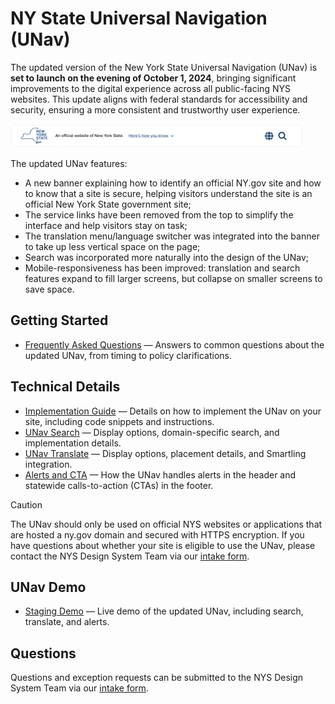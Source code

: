 # NY State Universal Navigation (UNav)

The updated version of the New York State Universal Navigation (UNav) is **set to launch on the evening of October 1, 2024**, bringing significant improvements to the digital experience across all public-facing NYS websites. This update aligns with federal standards for accessibility and security, ensuring a more consistent and trustworthy user experience.

<img width="468" alt="Updated UNav" src="./notes/updated-unav.png"> 

The updated UNav features:

-	A new banner explaining how to identify an official NY.gov site and how to know that a site is secure, helping visitors understand the site is an official New York State government site;
-	The service links have been removed from the top to simplify the interface and help visitors stay on task;
-	The translation menu/language switcher was integrated into the banner to take up less vertical space on the page;
-	Search was incorporated more naturally into the design of the UNav;
-	Mobile-responsiveness has been improved: translation and search features expand to fill larger screens, but collapse on smaller screens to save space.

## Getting Started

- [Frequently Asked Questions](https://bit.ly/unav-intake) — Answers to common questions about the updated UNav, from timing to policy clarifications.

## Technical Details

- [Implementation Guide](/notes/implementation.md) — Details on how to implement the UNav on your site, including code snippets and instructions.
- [UNav Search](/notes/search.md) — Display options, domain-specific search, and implementation details.
- [UNav Translate](/notes/translate.md) — Display options, placement details, and Smartling integration.
- [Alerts and CTA](/notes/alerts.md) — How the UNav handles alerts in the header and statewide calls-to-action (CTAs) in the footer.

> [!CAUTION]  
> The UNav should only be used on official NYS websites or applications that are hosted a ny.gov domain and secured with HTTPS encryption. If you have questions about whether your site is eligible to use the UNav, please contact the NYS Design System Team via our [intake form](https://bit.ly/unav-intake).


## UNav Demo
  
- [Staging Demo](https://stage.static-assets.ny.gov/unav/tests/cf/stage) — Live demo of the updated UNav, including search, translate, and alerts.

## Questions

Questions and exception requests can be submitted to the NYS Design System Team via our [intake form](https://bit.ly/unav-intake).
